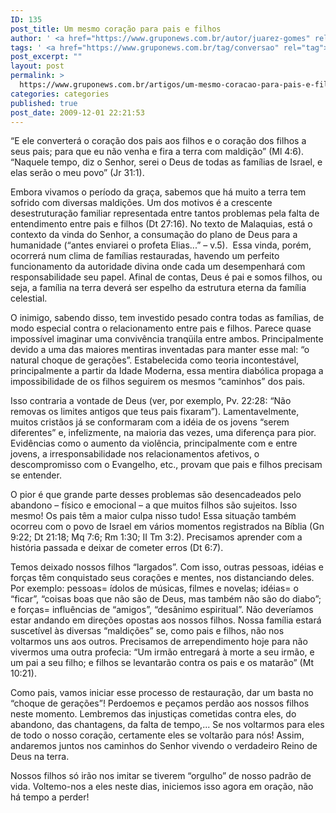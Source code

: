 ```yaml
---
ID: 135
post_title: Um mesmo coração para pais e filhos
author: ' <a href="https://www.gruponews.com.br/autor/juarez-gomes" rel="tag">Juarez Gomes</a>'
tags: ' <a href="https://www.gruponews.com.br/tag/conversao" rel="tag">Conversão</a>, <a href="https://www.gruponews.com.br/tag/familias" rel="tag">Famílias</a>, <a href="https://www.gruponews.com.br/tag/filhos" rel="tag">Filhos</a>, <a href="https://www.gruponews.com.br/tag/inimigo" rel="tag">Inimigo</a>, <a href="https://www.gruponews.com.br/tag/mudanca" rel="tag">Mudança</a>, <a href="https://www.gruponews.com.br/tag/pais" rel="tag">Pais</a>, <a href="https://www.gruponews.com.br/tag/relacionamento" rel="tag">Relacionamento</a>, <a href="https://www.gruponews.com.br/tag/restauracao" rel="tag">Restauração</a>, <a href="https://www.gruponews.com.br/tag/transformacao" rel="tag">Transformação</a>, <a href="https://www.gruponews.com.br/tag/vontade" rel="tag">Vontade</a>'
post_excerpt: ""
layout: post
permalink: >
  https://www.gruponews.com.br/artigos/um-mesmo-coracao-para-pais-e-filhos
categories: categories
published: true
post_date: 2009-12-01 22:21:53
---
```

“E ele converterá o coração dos pais aos filhos e o coração dos filhos a seus pais; para que eu não venha e fira a terra com maldição” (Ml 4:6). “Naquele tempo, diz o Senhor, serei o Deus de todas as famílias de Israel, e elas serão o meu povo” (Jr 31:1).

Embora vivamos o período da graça, sabemos que há muito a terra tem sofrido com diversas maldições. Um dos motivos é a crescente desestruturação familiar representada entre tantos problemas pela falta de entendimento entre pais e filhos (Dt 27:16). No texto de Malaquias, está o contexto da vinda do Senhor, a consumação do plano de Deus para a humanidade (“antes enviarei o profeta Elias...” – v.5).  Essa vinda, porém, ocorrerá num clima de famílias restauradas, havendo um perfeito funcionamento da autoridade divina onde cada um desempenhará com responsabilidade seu papel. Afinal de contas, Deus é pai e somos filhos, ou seja, a família na terra deverá ser espelho da estrutura eterna da família celestial.

O inimigo, sabendo disso, tem investido pesado contra todas as famílias, de modo especial contra o relacionamento entre pais e filhos. Parece quase impossível imaginar uma convivência tranqüila entre ambos. Principalmente devido a uma das maiores mentiras inventadas para manter esse mal: “o natural choque de gerações”. Estabelecida como teoria incontestável, principalmente a partir da Idade Moderna, essa mentira diabólica propaga a impossibilidade de os filhos seguirem os mesmos “caminhos” dos pais.

Isso contraria a vontade de Deus (ver, por exemplo, Pv. 22:28: “Não removas os limites antigos que teus pais fixaram”). Lamentavelmente, muitos cristãos já se conformaram com a idéia de os jovens “serem diferentes” e, infelizmente, na maioria das vezes, uma diferença para pior. Evidências como o aumento da violência, principalmente com e entre jovens, a irresponsabilidade nos relacionamentos afetivos, o descompromisso com o Evangelho, etc., provam que pais e filhos precisam se entender.

O pior é que grande parte desses problemas são desencadeados pelo abandono – físico e emocional – a que muitos filhos são sujeitos. Isso mesmo! Os pais têm a maior culpa nisso tudo! Essa situação também ocorreu com o povo de Israel em vários momentos registrados na Bíblia (Gn 9:22; Dt 21:18; Mq 7:6; Rm 1:30; II Tm 3:2). Precisamos aprender com a história passada e deixar de cometer erros (Dt 6:7).

Temos deixado nossos filhos “largados”. Com isso, outras pessoas, idéias e forças têm conquistado seus corações e mentes, nos distanciando deles. Por exemplo: pessoas= ídolos de músicas, filmes e novelas; idéias= o “ficar”, “coisas boas que não são de Deus, mas também não são do diabo”; e forças= influências de “amigos”, “desânimo espiritual”. Não deveríamos estar andando em direções opostas aos nossos filhos. Nossa família estará suscetível às diversas “maldições” se, como pais e filhos, não nos voltarmos uns aos outros. Precisamos de arrependimento hoje para não vivermos uma outra profecia: “Um irmão entregará à morte a seu irmão, e um pai a seu filho; e filhos se levantarão contra os pais e os matarão” (Mt 10:21).

Como pais, vamos iniciar esse processo de restauração, dar um basta no “choque de gerações”! Perdoemos e peçamos perdão aos nossos filhos neste momento. Lembremos das injustiças cometidas contra eles, do abandono, das chantagens, da falta de tempo,... Se nos voltarmos para eles de todo o nosso coração, certamente eles se voltarão para nós! Assim, andaremos juntos nos caminhos do Senhor vivendo o verdadeiro Reino de Deus na terra.

Nossos filhos só irão nos imitar se tiverem “orgulho” de nosso padrão de vida. Voltemo-nos a eles neste dias, iniciemos isso agora em oração, não há tempo a perder!